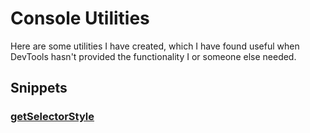 # Console Utilities

Here are some utilities I have created, which I have found useful when DevTools hasn't provided the functionality I or someone else needed.

## Snippets

### [getSelectorStyle](console-utilities/get-selector-style.md)
